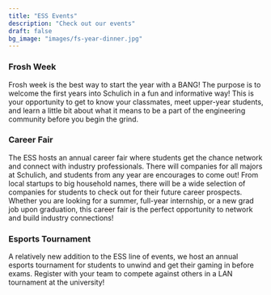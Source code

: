 ```yaml
---
title: "ESS Events"
description: "Check out our events"
draft: false
bg_image: "images/fs-year-dinner.jpg"
---
```


### Frosh Week

Frosh week is the best way to start the year with a BANG! The purpose is to welcome the first years into Schulich in a fun and informative way! This is your opportunity to get to know your classmates, meet upper-year students, and learn a little bit about what it means to be a part of the engineering community before you begin the grind.

### Career Fair

The ESS hosts an annual career fair where students get the chance network and connect with industry professionals. There will companies for all majors at Schulich, and students from any year are encourages to come out! From local startups to big household names, there will be a wide selection of companies for students to check out for their future career prospects. Whether you are looking for a summer, full-year internship, or a new grad job upon graduation, this career fair is the perfect opportunity to network and build industry connections!

### Esports Tournament

A relatively new addition to the ESS line of events, we host an annual esports tournament for students to unwind and get their gaming in before exams. Register with your team to compete against others in a LAN tournament at the university!

